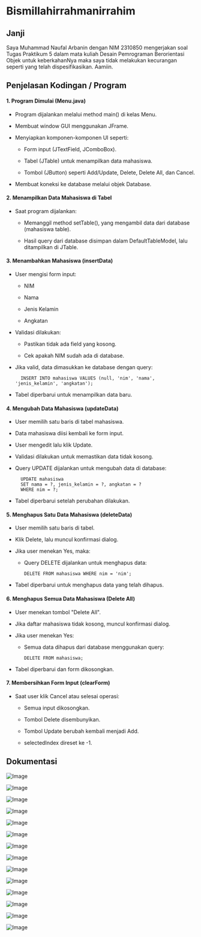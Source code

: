 # Bismillahirrahmanirrahim

## Janji
Saya Muhammad Naufal Arbanin dengan NIM 2310850 mengerjakan soal Tugas Praktikum 5 dalam mata kuliah Desain Pemrograman Berorientasi Objek untuk keberkahanNya maka saya tidak melakukan kecurangan seperti yang telah dispesifikasikan. Aamiin.

## Penjelasan Kodingan / Program

#### 1. Program Dimulai (Menu.java)

- Program dijalankan melalui method main() di kelas Menu.

- Membuat window GUI menggunakan JFrame.

- Menyiapkan komponen-komponen UI seperti:

   - Form input (JTextField, JComboBox).

   - Tabel (JTable) untuk menampilkan data mahasiswa.

   - Tombol (JButton) seperti Add/Update, Delete, Delete All, dan Cancel.

- Membuat koneksi ke database melalui objek Database.

#### 2. Menampilkan Data Mahasiswa di Tabel
- Saat program dijalankan:

  - Memanggil method setTable(), yang mengambil data dari database (mahasiswa table).

  - Hasil query dari database disimpan dalam DefaultTableModel, lalu ditampilkan di JTable.

#### 3. Menambahkan Mahasiswa (insertData)
- User mengisi form input:

  - NIM

  - Nama

  - Jenis Kelamin

  - Angkatan

- Validasi dilakukan:

  - Pastikan tidak ada field yang kosong.

  - Cek apakah NIM sudah ada di database.

- Jika valid, data dimasukkan ke database dengan query:

        INSERT INTO mahasiswa VALUES (null, 'nim', 'nama', 'jenis_kelamin', 'angkatan');

- Tabel diperbarui untuk menampilkan data baru.

#### 4. Mengubah Data Mahasiswa (updateData)
- User memilih satu baris di tabel mahasiswa.

- Data mahasiswa diisi kembali ke form input.

- User mengedit lalu klik Update.

- Validasi dilakukan untuk memastikan data tidak kosong.

- Query UPDATE dijalankan untuk mengubah data di database:

        UPDATE mahasiswa 
        SET nama = ?, jenis_kelamin = ?, angkatan = ? 
        WHERE nim = ?;

- Tabel diperbarui setelah perubahan dilakukan.

#### 5. Menghapus Satu Data Mahasiswa (deleteData)
- User memilih satu baris di tabel.

- Klik Delete, lalu muncul konfirmasi dialog.

- Jika user menekan Yes, maka:

  - Query DELETE dijalankan untuk menghapus data:

        DELETE FROM mahasiswa WHERE nim = 'nim';

- Tabel diperbarui untuk menghapus data yang telah dihapus.

#### 6. Menghapus Semua Data Mahasiswa (Delete All)
- User menekan tombol "Delete All".

- Jika daftar mahasiswa tidak kosong, muncul konfirmasi dialog.

- Jika user menekan Yes:

  - Semua data dihapus dari database menggunakan query:

        DELETE FROM mahasiswa;

- Tabel diperbarui dan form dikosongkan.

#### 7. Membersihkan Form Input (clearForm)
- Saat user klik Cancel atau selesai operasi:

  - Semua input dikosongkan.

  - Tombol Delete disembunyikan.

  - Tombol Update berubah kembali menjadi Add.

  - selectedIndex direset ke -1.

## Dokumentasi

![Image](https://github.com/user-attachments/assets/3ec46d75-8a95-48da-b7ae-4757d4e12354)

![Image](https://github.com/user-attachments/assets/23e5b527-a7ba-4469-ab22-df2df3787fc6)

![Image](https://github.com/user-attachments/assets/2d2c2897-d9d9-4cfe-a30e-6af81a30e70f)

![Image](https://github.com/user-attachments/assets/116d3718-d91d-42ae-827e-e05c47e4d21a)

![Image](https://github.com/user-attachments/assets/0b136906-f9a0-4e47-ac5c-30f59efb160f)

![Image](https://github.com/user-attachments/assets/df00c040-5eb0-4165-a193-c300693c935e)

![Image](https://github.com/user-attachments/assets/aff7d7f7-9101-41eb-80f7-c131aae71def)

![Image](https://github.com/user-attachments/assets/8e764472-11f0-48cc-9168-8c7b6ede0eee)

![Image](https://github.com/user-attachments/assets/fcee5f42-527d-40e6-accf-d598b7edf519)

![Image](https://github.com/user-attachments/assets/9805d7c6-fab1-4847-9f24-ff819a724e0d)

![Image](https://github.com/user-attachments/assets/f819f110-2b96-4537-8d89-7221a99a3b49)

![Image](https://github.com/user-attachments/assets/1fa45933-6dda-4775-822d-3592dc284781)

![Image](https://github.com/user-attachments/assets/c3e24865-9c5c-41cc-80aa-877ba31240e6)

![Image](https://github.com/user-attachments/assets/46aeae6b-9f54-4c47-a9f8-194f0f257321)

